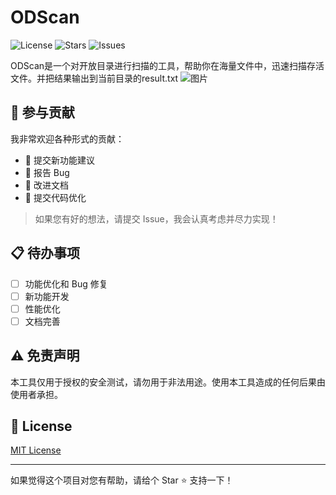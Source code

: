 # ODScan

![License](https://img.shields.io/github/license/zhijing123/ODScan)
![Stars](https://img.shields.io/github/stars/zhijing123/ODScan)
![Issues](https://img.shields.io/github/issues/zhijing123/ODScan)

ODScan是一个对开放目录进行扫描的工具，帮助你在海量文件中，迅速扫描存活文件。并把结果输出到当前目录的result.txt
![图片](https://github.com/user-attachments/assets/1ac6227a-14a8-4cc5-99af-d7e197dbb949)




## 🤝 参与贡献

我非常欢迎各种形式的贡献：
- 🎨 提交新功能建议
- 🐛 报告 Bug
- 📝 改进文档
- 🔧 提交代码优化

> 如果您有好的想法，请提交 Issue，我会认真考虑并尽力实现！

## 📋 待办事项

- [ ] 功能优化和 Bug 修复
- [ ] 新功能开发
- [ ] 性能优化
- [ ] 文档完善

## ⚠️ 免责声明

本工具仅用于授权的安全测试，请勿用于非法用途。使用本工具造成的任何后果由使用者承担。

## 📄 License

[MIT License](LICENSE)

---
如果觉得这个项目对您有帮助，请给个 Star ⭐️ 支持一下！

